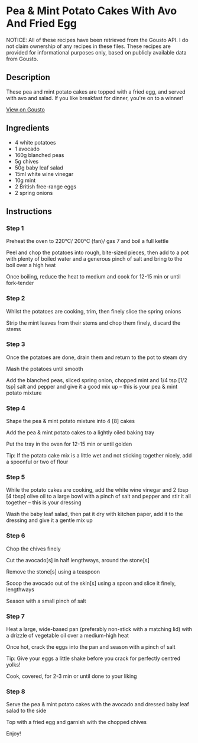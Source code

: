 # Pea & Mint Potato Cakes With Avo And Fried Egg

NOTICE: All of these recipes have been retrieved from the Gousto API. I do not claim ownership of any recipes in these files. These recipes are provided for informational purposes only, based on publicly available data from Gousto.

## Description

These pea and mint potato cakes are topped with a fried egg, and served with avo and salad. If you like breakfast for dinner, you're on to a winner!

[View on Gousto](https://www.gousto.co.uk/recipes/cookbook/pea-mint-potato-cakes-with-egg-avo)

## Ingredients

- 4 white potatoes
- 1 avocado
- 160g blanched peas
- 5g chives
- 50g baby leaf salad
- 15ml white wine vinegar
- 10g mint
- 2 British free-range eggs
- 2 spring onions

## Instructions


### Step 1

Preheat the oven to 220°C/ 200°C (fan)/ gas 7 and boil a full kettle

Peel and chop the potatoes into rough, bite-sized pieces, then add to a pot with plenty of boiled water and a generous pinch of salt and bring to the boil over a high heat

Once boiling, reduce the heat to medium and cook for 12-15 min or until fork-tender


### Step 2

Whilst the potatoes are cooking, trim, then finely slice the spring onions

Strip the mint leaves from their stems and chop them finely, discard the stems


### Step 3

Once the potatoes are done, drain them and return to the pot to steam dry

Mash the potatoes until smooth

Add the blanched peas, sliced spring onion, chopped mint and 1/4 tsp <span class="text-danger">[1/2 tsp]</span> salt and pepper and give it a good mix up – this is your pea & mint potato mixture


### Step 4

Shape the pea & mint potato mixture into 4 <span class="text-danger">[8]</span> cakes

Add the pea & mint potato cakes to a lightly oiled baking tray

Put the tray in the oven for 12-15 min or until golden

Tip: If the potato cake mix is a little wet and not sticking together nicely, add a spoonful or two of flour


### Step 5

While the potato cakes are cooking, add the white wine vinegar and 2 tbsp <span class="text-danger">[4 tbsp]</span> olive oil to a large bowl with a pinch of salt and pepper and stir it all together – this is your dressing

Wash the baby leaf salad, then pat it dry with kitchen paper, add it to the dressing and give it a gentle mix up


### Step 6

Chop the chives finely

Cut the avocado<span class="text-danger">[s]</span> in half lengthways, around the stone<span class="text-danger">[s]</span>

Remove the stone<span class="text-danger">[s]</span> using a teaspoon

Scoop the avocado out of the skin<span class="text-danger">[s]</span> using a spoon and slice it finely, lengthways

Season with a small pinch of salt


### Step 7

Heat a large, wide-based pan (preferably non-stick with a matching lid) with a drizzle of vegetable oil over a medium-high heat

Once hot, crack the eggs into the pan and season with a pinch of salt

Tip: Give your eggs a little shake before you crack for perfectly centred yolks!

Cook, covered, for 2-3 min or until done to your liking

### Step 8

Serve the pea & mint potato cakes with the avocado and dressed baby leaf salad to the side

Top with a fried egg and garnish with the chopped chives

Enjoy!

